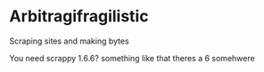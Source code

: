 # Arbitragifragilistic
Scraping sites and making bytes

You need scrappy 1.6.6? something like that theres a 6 somehwere

